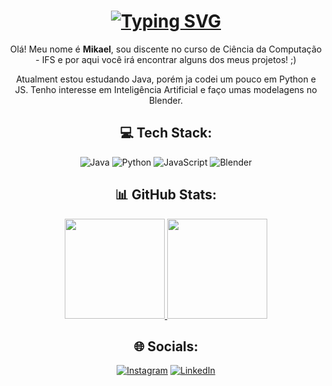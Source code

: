 <h1 align="center">
  <a href="https://git.io/typing-svg"><img src="https://readme-typing-svg.demolab.com?font=Fira+Code&duration=2000&pause=1000&color=F7F7F7&center=true&vCenter=true&width=435&lines=Hello+World!;Ol%C3%A1%2C+mundo!;%C2%A1Hola+Mundo!;%E4%BD%A0%E5%A5%BD%EF%BC%8C%E4%B8%96%E7%95%8C%EF%BC%81" alt="Typing SVG" />
  </a>
</h1>

<p align="center">Olá! Meu nome é <b>Mikael</b>, sou discente no curso de Ciência da Computação - IFS e por aqui você irá encontrar alguns dos meus projetos! ;) </p>

<p align="center">Atualment estou estudando Java, porém ja codei um pouco em Python e JS. Tenho interesse em Inteligência Artificial e faço umas modelagens no Blender.</p>

<h2 align="center">💻 Tech Stack:</h2>

<div align="center">
  
![Java](https://img.shields.io/badge/java-%23ED8B00.svg?style=for-the-badge&logo=java&logoColor=white)
![Python](https://img.shields.io/badge/python-3670A0?style=for-the-badge&logo=python&logoColor=ffdd54) 
![JavaScript](https://img.shields.io/badge/javascript-%23323330.svg?style=for-the-badge&logo=javascript&logoColor=%23F7DF1E)
![Blender](https://img.shields.io/badge/blender-%23F5792A.svg?style=for-the-badge&logo=blender&logoColor=white)
  
</div>

<h2 align="center">📊 GitHub Stats:</h2>

<div align="center">
<a href="https://github.com/MikaelGois">
  <img height="160em" src="https://github-readme-stats.vercel.app/api?username=MikaelGois&theme=dark&hide_border=true&include_all_commits=false&count_private=false" style="max-width:100%;">
  <img height="160em" src="https://github-readme-stats.vercel.app/api/top-langs/?username=MikaelGois&theme=dark&hide_border=true&include_all_commits=false&count_private=false&layout=compact" style="max-width:100%;">
</a>
</div>

<h2 align="center">🌐 Socials:</h1>

<div align="center">
  
[![Instagram](https://img.shields.io/badge/Instagram-%23E4405F.svg?logo=Instagram&logoColor=white)](https://instagram.com/mikael.gois) [![LinkedIn](https://img.shields.io/badge/LinkedIn-%230077B5.svg?logo=linkedin&logoColor=white)](https://linkedin.com/in/mikael-gois) 
  
</div>
